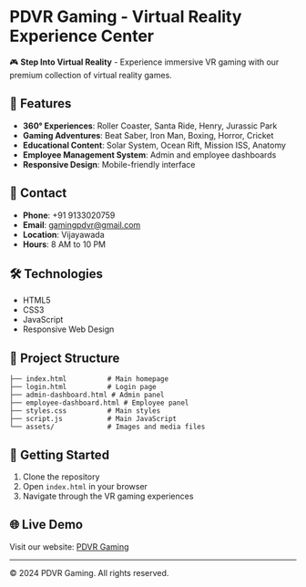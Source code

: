 # PDVR Gaming - Virtual Reality Experience Center

🎮 **Step Into Virtual Reality** - Experience immersive VR gaming with our premium collection of virtual reality games.

## 🚀 Features

- **360° Experiences**: Roller Coaster, Santa Ride, Henry, Jurassic Park
- **Gaming Adventures**: Beat Saber, Iron Man, Boxing, Horror, Cricket
- **Educational Content**: Solar System, Ocean Rift, Mission ISS, Anatomy
- **Employee Management System**: Admin and employee dashboards
- **Responsive Design**: Mobile-friendly interface

## 📱 Contact

- **Phone**: +91 9133020759
- **Email**: gamingpdvr@gmail.com
- **Location**: Vijayawada
- **Hours**: 8 AM to 10 PM

## 🛠️ Technologies

- HTML5
- CSS3
- JavaScript
- Responsive Web Design

## 📂 Project Structure

```
├── index.html          # Main homepage
├── login.html          # Login page
├── admin-dashboard.html # Admin panel
├── employee-dashboard.html # Employee panel
├── styles.css          # Main styles
├── script.js           # Main JavaScript
└── assets/             # Images and media files
```

## 🚀 Getting Started

1. Clone the repository
2. Open `index.html` in your browser
3. Navigate through the VR gaming experiences

## 🌐 Live Demo

Visit our website: [PDVR Gaming](https://your-username.github.io/pdvr-gaming)

---
© 2024 PDVR Gaming. All rights reserved.